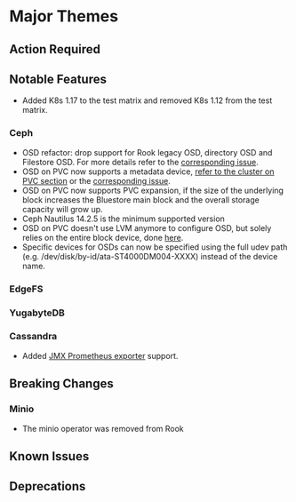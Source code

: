 # Major Themes

## Action Required


## Notable Features
- Added K8s 1.17 to the test matrix and removed K8s 1.12 from the test matrix.

### Ceph

- OSD refactor: drop support for Rook legacy OSD, directory OSD and Filestore OSD. For more details refer to the [corresponding issue](https://github.com/rook/rook/issues/4724).
- OSD on PVC now supports a metadata device, [refer to the cluster on PVC section](Documentation/ceph-cluster-crd.html#dedicated-metatada-device) or the [corresponding issue](https://github.com/rook/rook/issues/3852).
- OSD on PVC now supports PVC expansion, if the size of the underlying block increases the Bluestore main block and the overall storage capacity will grow up.
- Ceph Nautilus 14.2.5 is the minimum supported version
- OSD on PVC doesn't use LVM anymore to configure OSD, but solely relies on the entire block device, done [here](https://github.com/rook/rook/pull/4435).
- Specific devices for OSDs can now be specified using the full udev path (e.g. /dev/disk/by-id/ata-ST4000DM004-XXXX) instead of the device name.


### EdgeFS

### YugabyteDB

### Cassandra
- Added [JMX Prometheus exporter](https://github.com/prometheus/jmx_exporter) support.

## Breaking Changes

### <Storage Provider>

### Minio
- The minio operator was removed from Rook


## Known Issues

### <Storage Provider>


## Deprecations

### <Storage Provider>
